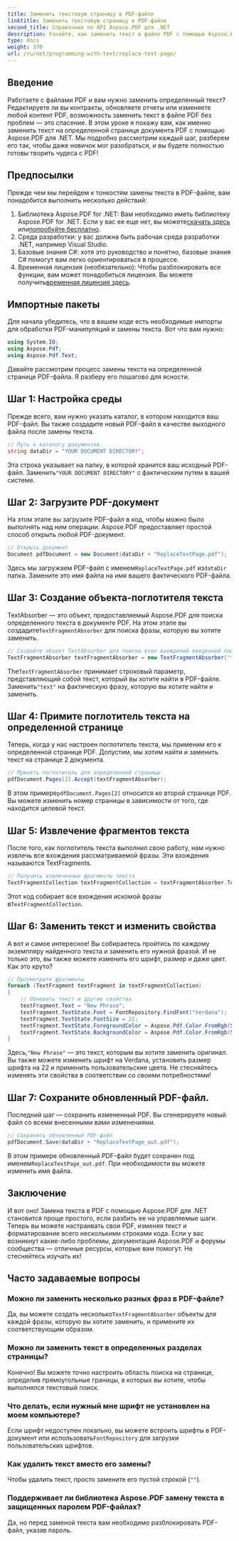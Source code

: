 ```yaml
---
title: Заменить текстовую страницу в PDF-файле
linktitle: Заменить текстовую страницу в PDF-файле
second_title: Справочник по API Aspose.PDF для .NET
description: Узнайте, как заменить текст в файле PDF с помощью Aspose.PDF для .NET с помощью этого пошагового руководства. Настраивайте шрифты, цвета и свойства текста без усилий.
type: docs
weight: 370
url: /ru/net/programming-with-text/replace-text-page/
---
```

## Введение

Работаете с файлами PDF и вам нужно заменить определенный текст? Редактируете ли вы контракты, обновляете отчеты или изменяете любой контент PDF, возможность заменить текст в файле PDF без проблем — это спасение. В этом уроке я покажу вам, как именно заменить текст на определенной странице документа PDF с помощью Aspose.PDF для .NET. Мы подробно рассмотрим каждый шаг, разберем его так, чтобы даже новичок мог разобраться, и вы будете полностью готовы творить чудеса с PDF!

## Предпосылки

Прежде чем мы перейдем к тонкостям замены текста в PDF-файле, вам понадобится выполнить несколько действий:

1.  Библиотека Aspose.PDF for .NET: Вам необходимо иметь библиотеку Aspose.PDF for .NET. Если у вас ее еще нет, вы можете[скачать здесь](https://releases.aspose.com/pdf/net/) или[попробуйте бесплатно](https://releases.aspose.com/).
2. Среда разработки: у вас должна быть рабочая среда разработки .NET, например Visual Studio.
3. Базовые знания C#: хотя это руководство и понятно, базовые знания C# помогут вам легко ориентироваться в процессе.
4. Временная лицензия (необязательно): Чтобы разблокировать все функции, вам может понадобиться лицензия. Вы можете получить[временная лицензия здесь](https://purchase.aspose.com/temporary-license/).

## Импортные пакеты

Для начала убедитесь, что в вашем коде есть необходимые импорты для обработки PDF-манипуляций и замены текста. Вот что вам нужно:

```csharp
using System.IO;
using Aspose.Pdf;
using Aspose.Pdf.Text;
```

Давайте рассмотрим процесс замены текста на определенной странице PDF-файла. Я разберу его пошагово для ясности.

## Шаг 1: Настройка среды

Прежде всего, вам нужно указать каталог, в котором находится ваш PDF-файл. Вы также создадите новый PDF-файл в качестве выходного файла после замены текста.

```csharp
// Путь к каталогу документов.
string dataDir = "YOUR DOCUMENT DIRECTORY";
```

 Эта строка указывает на папку, в которой хранится ваш исходный PDF-файл. Заменить`"YOUR DOCUMENT DIRECTORY"` с фактическим путем в вашей системе.

## Шаг 2: Загрузите PDF-документ

На этом этапе вы загрузите PDF-файл в код, чтобы можно было выполнять над ним операции. Aspose.PDF предоставляет простой способ открыть любой PDF-документ.

```csharp
// Открыть документ
Document pdfDocument = new Document(dataDir + "ReplaceTextPage.pdf");
```

 Здесь мы загружаем PDF-файл с именем`ReplaceTextPage.pdf` из`dataDir` папка. Замените это имя файла на имя вашего фактического PDF-файла.

## Шаг 3: Создание объекта-поглотителя текста

TextAbsorber — это объект, предоставляемый Aspose.PDF для поиска определенного текста в документе PDF. На этом этапе вы создадите`TextFragmentAbsorber` для поиска фразы, которую вы хотите заменить.

```csharp
// Создайте объект TextAbsorber для поиска всех вхождений введенной поисковой фразы.
TextFragmentAbsorber textFragmentAbsorber = new TextFragmentAbsorber("text");
```

 The`TextFragmentAbsorber` принимает строковый параметр, представляющий собой текст, который вы хотите найти в PDF-файле. Заменить`"text"` на фактическую фразу, которую вы хотите найти и заменить.

## Шаг 4: Примите поглотитель текста на определенной странице

Теперь, когда у нас настроен поглотитель текста, мы применим его к определенной странице PDF. Допустим, мы хотим найти и заменить текст на странице 2 документа.

```csharp
// Принять поглотитель для определенной страницы
pdfDocument.Pages[2].Accept(textFragmentAbsorber);
```

 В этом примере`pdfDocument.Pages[2]` относится ко второй странице PDF. Вы можете изменить номер страницы в зависимости от того, где находится целевой текст.

## Шаг 5: Извлечение фрагментов текста

После того, как поглотитель текста выполнил свою работу, нам нужно извлечь все вхождения рассматриваемой фразы. Эти вхождения называются TextFragments.

```csharp
// Получить извлеченные фрагменты текста
TextFragmentCollection textFragmentCollection = textFragmentAbsorber.TextFragments;
```

 Этот код собирает все вхождения искомой фразы в`TextFragmentCollection`.

## Шаг 6: Заменить текст и изменить свойства

А вот и самое интересное! Вы собираетесь пройтись по каждому экземпляру найденного текста и заменить его нужной фразой. И не только это, вы также можете изменить его шрифт, размер и даже цвет. Как это круто?

```csharp
// Просмотрите фрагменты
foreach (TextFragment textFragment in textFragmentCollection)
{
    // Обновить текст и другие свойства
    textFragment.Text = "New Phrase";
    textFragment.TextState.Font = FontRepository.FindFont("Verdana");
    textFragment.TextState.FontSize = 22;
    textFragment.TextState.ForegroundColor = Aspose.Pdf.Color.FromRgb(System.Drawing.Color.Blue);
    textFragment.TextState.BackgroundColor = Aspose.Pdf.Color.FromRgb(System.Drawing.Color.Green);
}
```

 Здесь,`"New Phrase"` — это текст, которым вы хотите заменить оригинал. Вы также можете изменить шрифт на Verdana, установить размер шрифта на 22 и применить пользовательские цвета. Не стесняйтесь изменять эти свойства в соответствии со своими потребностями!

## Шаг 7: Сохраните обновленный PDF-файл.

Последний шаг — сохранить измененный PDF. Вы сгенерируете новый файл со всеми внесенными вами изменениями.

```csharp
// Сохранить обновленный PDF-файл
pdfDocument.Save(dataDir + "ReplaceTextPage_out.pdf");
```

 В этом примере обновленный PDF-файл будет сохранен под именем`ReplaceTextPage_out.pdf`. При необходимости вы можете изменить имя файла.

## Заключение

И вот оно! Замена текста в PDF с помощью Aspose.PDF для .NET становится проще простого, если разбить ее на управляемые шаги. Теперь вы можете настраивать свои PDF, изменяя текст и форматирование всего несколькими строками кода. Если у вас возникнут какие-либо проблемы, документация Aspose.PDF и форумы сообщества — отличные ресурсы, которые вам помогут. Не стесняйтесь изучать их!

## Часто задаваемые вопросы

### Можно ли заменить несколько разных фраз в PDF-файле?
 Да, вы можете создать несколько`TextFragmentAbsorber` объекты для каждой фразы, которую вы хотите заменить, и примените их соответствующим образом.

### Можно ли заменить текст в определенных разделах страницы?
Конечно! Вы можете точно настроить область поиска на странице, определив прямоугольные границы, в которых вы хотите, чтобы выполнялся текстовый поиск.

### Что делать, если нужный мне шрифт не установлен на моем компьютере?
 Если шрифт недоступен локально, вы можете встроить шрифты в PDF-документ или использовать`FontRepository` для загрузки пользовательских шрифтов.

### Как удалить текст вместо его замены?
Чтобы удалить текст, просто замените его пустой строкой (`""`).

### Поддерживает ли библиотека Aspose.PDF замену текста в защищенных паролем PDF-файлах?
Да, но перед заменой текста вам необходимо разблокировать PDF-файл, указав пароль.